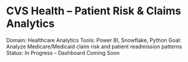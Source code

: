 # CVS Health – Patient Risk & Claims Analytics
Domain: Healthcare Analytics
Tools: Power BI, Snowflake, Python
Goal: Analyze Medicare/Medicaid claim risk and patient readmission patterns
Status: In Progress – Dashboard Coming Soon
